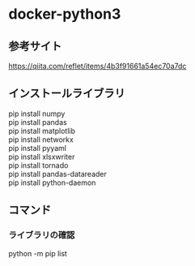 # docker-python3

## 参考サイト
https://qiita.com/reflet/items/4b3f91661a54ec70a7dc

## インストールライブラリ

pip install numpy <br />
pip install pandas <br />
pip install matplotlib <br />
pip install networkx <br />
pip install pyyaml <br />
pip install xlsxwriter <br />
pip install tornado <br />
pip install pandas-datareader <br />
pip install python-daemon

## コマンド

### ライブラリの確認
python -m pip list
